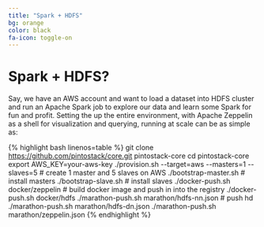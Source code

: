 ```yaml
---
title: "Spark + HDFS"
bg: orange
color: black
fa-icon: toggle-on
---
```


# Spark + HDFS?

Say, we have an AWS account and want to load a dataset into HDFS cluster and run an Apache Spark job to explore our data and learn some Spark for fun and profit. Setting the up the entire environment, with Apache Zeppelin as a shell for visualization and querying, running at scale can be as simple as:

{% highlight bash linenos=table %}
git clone https://github.com/pintostack/core.git pintostack-core
cd pintostack-core
export AWS_KEY=your-aws-key
./provision.sh --target=aws --masters=1 --slaves=5 # create 1 master and 5 slaves on AWS
./bootstrap-master.sh # install masters
./bootstrap-slave.sh # install slaves
./docker-push.sh docker/zeppelin # build docker image and push in into the registry
./docker-push.sh docker/hdfs
./marathon-push.sh marathon/hdfs-nn.json # push hd
./marathon-push.sh marathon/hdfs-dn.json
./marathon-push.sh marathon/zeppelin.json
{% endhighlight %}